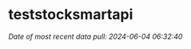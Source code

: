 
<!-- README.md is generated from README.Rmd. Please edit that file -->

# teststocksmartapi

*Date of most recent data pull: 2024-06-04 06:32:40*
